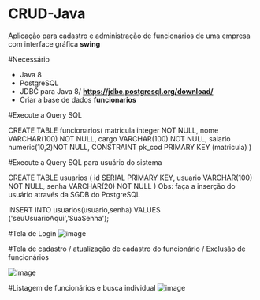 # CRUD-Java

Aplicação para cadastro e administração de funcionários de uma empresa com interface gráfica **swing**

#Necessário
- Java 8
- PostgreSQL
- JDBC para Java 8/ **https://jdbc.postgresql.org/download/**
- Criar a base de dados **funcionarios**

#Execute a Query SQL


CREATE TABLE funcionarios(
  matricula integer NOT NULL,
  nome VARCHAR(100)  NOT NULL,
  cargo VARCHAR(100)  NOT NULL,
  salario numeric(10,2)NOT NULL,
  CONSTRAINT pk_cod PRIMARY KEY (matricula)
)


#Execute a Query SQL para usuário do sistema

CREATE TABLE usuarios
(
   id SERIAL PRIMARY KEY,
   usuario VARCHAR(100) NOT NULL,
   senha VARCHAR(20)  NOT NULL
)
Obs: faça a inserção do usuário através da SGDB do PostgreSQL

INSERT INTO usuarios(usuario,senha) VALUES ('seuUsuarioAqui','SuaSenha');



#Tela de Login 
![image](https://github.com/CauanCisilio/CRUD-Java/assets/110429744/fa4b522f-9632-4dcb-98be-5b2f5c510c53)

#Tela de cadastro / atualização de cadastro do funcionário / Exclusão de funcionários

![image](https://github.com/CauanCisilio/CRUD-Java/assets/110429744/bdbbf1a1-c38b-4e78-80f4-8f7f5cac1c0d)

#Listagem de funcionários e busca individual
![image](https://github.com/CauanCisilio/CRUD-Java/assets/110429744/a1aa3e0d-7eb6-492b-b8a0-030689178914)
